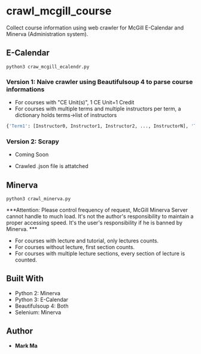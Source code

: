 # crawl_mcgill_course
Collect course information using web crawler for McGill E-Calendar and Minerva (Administration system). 

## E-Calendar
```
python3 craw_mcgill_ecalendr.py
```
### Version 1: Naive crawler using Beautifulsoup 4 to parse course informations
* For courses with "CE Unit(s)", 1 CE Unit=1 Credit
* For courses with multiple terms and multiple instructors per term, a dictionary holds terms->list of instructors 
```Python
{'Term1': [Instructor0, Instructor1, Instructor2, ..., InstructorN], 'Term2': [Instructor0, Instructor1, Instructor2, ...,InstructorN]}
```

### Version 2: Scrapy
* Coming Soon

* Crawled .json file is attatched

## Minerva
```
python3 crawl_minerva.py
```
***Attention: Please control frequency of request, McGill Minerva Server cannot handle to much load. 
   It's not the author's responsibility to maintain a proper accessing speed. 
   It's the user's responsibility if he is banned by Minerva. ***

* For courses with lecture and tutorial, only lectures counts. 
* For courses without lecture, first section counts. 
* For courses with multiple lecture sections, every section of lecture is counted. 

## Built With

* Python 2: Minerva
* Python 3: E-Calendar
* Beautifulsoup 4: Both
* Selenium: Minerva

## Author

* **Mark Ma**

